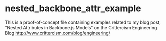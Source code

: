 nested_backbone_attr_example
============================

This is a proof-of-concept file containing examples related to my blog post, "Nested Attributes in Backbone.js Models" on  the Crittercism Engineering Blog http://www.crittercism.com/blog/engineering/
